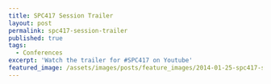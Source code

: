 ```yaml
---
title: SPC417 Session Trailer
layout: post
permalink: spc417-session-trailer
published: true
tags:
  - Conferences
excerpt: 'Watch the trailer for #SPC417 on Youtube'
featured_image: /assets/images/posts/feature_images/2014-01-25-spc417-session-trailer.jpg
---
```

